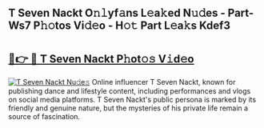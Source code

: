 ## T Seven Nackt O𝚗𝚕yf𝚊ns L𝚎a𝚔ed N𝚞𝚍es - Part-Ws7 P𝚑𝚘tos Vi𝚍𝚎o - H𝚘𝚝 Part L𝚎a𝚔s Kdef3

# <h2><a href="http://kfc4zq.oniu.top/?m=T+Seven+Nackt">🔗👉 🔴 T Seven Nackt P𝚑ot𝚘𝚜 V𝚒d𝚎o</a></h2>

[![T Seven Nackt Nu𝚍e𝚜](https://i.imgur.com/0qMVB7G.gif)](http://kfc4zq.oniu.top/?m=T+Seven+Nackt)
Online influencer T Seven Nackt, known for publishing dance and lifestyle content, including performances and vlogs on social media platforms. T Seven Nackt's public persona is marked by its friendly and genuine nature, but the mysteries of his private life remain a source of fascination.  
